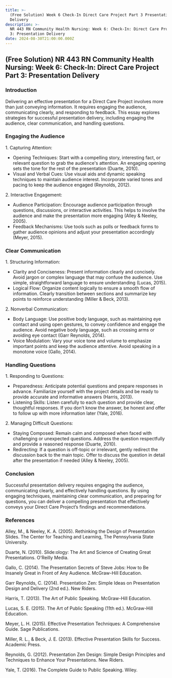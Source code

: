 ```yaml
---
title: >-
  (Free Solution) Week 6 Check-In Direct Care Project Part 3 Presentation
  Delivery
description: >-
  NR 443 RN Community Health Nursing: Week 6: Check-In: Direct Care Project Part
  3: Presentation Delivery
date: 2024-08-30T21:00:00.000Z
---
```


## (Free Solution) NR 443 RN Community Health Nursing: Week 6: Check-In: Direct Care Project Part 3: Presentation Delivery

### Introduction

Delivering an effective presentation for a Direct Care Project involves more than just conveying information. It requires engaging the audience, communicating clearly, and responding to feedback. This essay explores strategies for successful presentation delivery, including engaging the audience, clear communication, and handling questions.

### Engaging the Audience

1\. Capturing Attention:

* Opening Techniques: Start with a compelling story, interesting fact, or relevant question to grab the audience's attention. An engaging opening sets the tone for the rest of the presentation (Duarte, 2010).
* Visual and Verbal Cues: Use visual aids and dynamic speaking techniques to maintain audience interest. Incorporate varied tones and pacing to keep the audience engaged (Reynolds, 2012).

2\. Interactive Engagement:

* Audience Participation: Encourage audience participation through questions, discussions, or interactive activities. This helps to involve the audience and make the presentation more engaging (Alley & Neeley, 2005).
* Feedback Mechanisms: Use tools such as polls or feedback forms to gather audience opinions and adjust your presentation accordingly (Meyer, 2015).

### Clear Communication

1\. Structuring Information:

* Clarity and Conciseness: Present information clearly and concisely. Avoid jargon or complex language that may confuse the audience. Use simple, straightforward language to ensure understanding (Lucas, 2015).
* Logical Flow: Organize content logically to ensure a smooth flow of information. Clearly transition between sections and summarize key points to reinforce understanding (Miller & Beck, 2013).

2\. Nonverbal Communication:

* Body Language: Use positive body language, such as maintaining eye contact and using open gestures, to convey confidence and engage the audience. Avoid negative body language, such as crossing arms or avoiding eye contact (Garr Reynolds, 2014).
* Voice Modulation: Vary your voice tone and volume to emphasize important points and keep the audience attentive. Avoid speaking in a monotone voice (Gallo, 2014).

### Handling Questions

1\. Responding to Questions:

* Preparedness: Anticipate potential questions and prepare responses in advance. Familiarize yourself with the project details and be ready to provide accurate and informative answers (Harris, 2013).
* Listening Skills: Listen carefully to each question and provide clear, thoughtful responses. If you don’t know the answer, be honest and offer to follow up with more information later (Yale, 2016).

2\. Managing Difficult Questions:

* Staying Composed: Remain calm and composed when faced with challenging or unexpected questions. Address the question respectfully and provide a reasoned response (Duarte, 2010).
* Redirecting: If a question is off-topic or irrelevant, gently redirect the discussion back to the main topic. Offer to discuss the question in detail after the presentation if needed (Alley & Neeley, 2005).

### Conclusion

Successful presentation delivery requires engaging the audience, communicating clearly, and effectively handling questions. By using engaging techniques, maintaining clear communication, and preparing for questions, you can deliver a compelling presentation that effectively conveys your Direct Care Project’s findings and recommendations.

### References

Alley, M., & Neeley, K. A. (2005). Rethinking the Design of Presentation Slides. The Center for Teaching and Learning, The Pennsylvania State University.

Duarte, N. (2010). Slide:ology: The Art and Science of Creating Great Presentations. O'Reilly Media.

Gallo, C. (2014). The Presentation Secrets of Steve Jobs: How to Be Insanely Great in Front of Any Audience. McGraw-Hill Education.

Garr Reynolds, C. (2014). Presentation Zen: Simple Ideas on Presentation Design and Delivery (2nd ed.). New Riders.

Harris, T. (2013). The Art of Public Speaking. McGraw-Hill Education.

Lucas, S. E. (2015). The Art of Public Speaking (11th ed.). McGraw-Hill Education.

Meyer, L. H. (2015). Effective Presentation Techniques: A Comprehensive Guide. Sage Publications.

Miller, R. L., & Beck, J. E. (2013). Effective Presentation Skills for Success. Academic Press.

Reynolds, G. (2012). Presentation Zen Design: Simple Design Principles and Techniques to Enhance Your Presentations. New Riders.

Yale, T. (2016). The Complete Guide to Public Speaking. Wiley.
